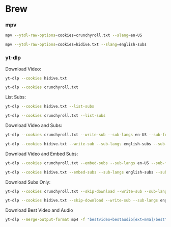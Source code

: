 # Brew

### mpv
```bash
mpv --ytdl-raw-options=cookies=crunchyroll.txt --slang=en-US 
```
```bash
mpv --ytdl-raw-options=cookies=hidive.txt --slang=english-subs 
```

### yt-dlp
Download Video:
```bash
yt-dlp --cookies hidive.txt 
```
```bash
yt-dlp --cookies crunchyroll.txt 
```
List Subs:
```bash
yt-dlp --cookies hidive.txt --list-subs 
```
```bash
yt-dlp --cookies crunchyroll.txt --list-subs 
```
Download Video and Subs:
```bash
yt-dlp --cookies crunchyroll.txt --write-sub --sub-langs en-US --sub-format ass 
```
```bash
yt-dlp --cookies hidive.txt --write-sub --sub-langs english-subs --sub-format vtt 
```
Download Video and Embed Subs:
```bash
yt-dlp --cookies crunchyroll.txt --embed-subs --sub-langs en-US --sub-format ass 
```
```bash
yt-dlp --cookies hidive.txt --embed-subs --sub-langs english-subs --sub-format vtt 
```
Download Subs Only:
```bash
yt-dlp --cookies crunchyroll.txt --skip-download --write-sub --sub-langs en-US --sub-format ass 
```
```bash
yt-dlp --cookies hidive.txt --skip-download --write-sub --sub-langs english-subs --sub-format vtt 
```
Download Best Video and Audio
```bash
yt-dlp --merge-output-format mp4 -f "bestvideo+bestaudio[ext=m4a]/best" --embed-thumbnail --add-metadata 
```
